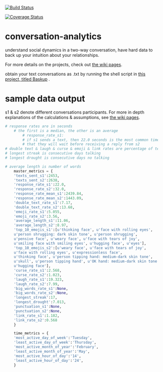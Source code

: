[![Build Status](https://travis-ci.org/weAllWeGot/conversation-analytics.svg?branch=master)](https://travis-ci.org/weAllWeGot/conversation-analytics)

[![Coverage Status](https://coveralls.io/repos/github/weAllWeGot/conversation-analytics/badge.svg?branch=master)](https://coveralls.io/github/weAllWeGot/conversation-analytics?branch=master)



# conversation-analytics
understand social dynamics in a two-way conversation, have hard data to back up your intuition about your relationships.

For more details on the projects,  check out [the wiki pages](https://github.com/weAllWeGot/conversation-analytics/wiki).

obtain your text conversations as .txt by
running the shell script in [this project, titled Baskup](https://github.com/PeterKaminski09/baskup) .


# sample data output
s1 & s2 denote different conversations participants.
For more in depth explanations of the calculations & assumptions, see [the wiki pages](https://github.com/weAllWeGot/conversation-analytics/wiki).
```python
# response rates are in seconds
	# the first is a median, the other is an average
		# response_rate_s1: 
		# if s1 sends a text, then 22.0 seconds is the most common time 
		# that they will wait before receiving a reply from s2
# double text & laugh & curse & emoji & link rates are percentage of texts sent
# longest streak is consecutive days talking
# longest drought is consecutive days no talking

# average length is number of words
	master_metrics = {
	'texts_sent_s1':2453,
	'texts_sent_s2':2638,
	'response_rate_s1':22.0,
	'response_rate_s2':32.0,
	'response_rate_mean_s1':2439.84,
	'response_rate_mean_s2':1443.09,
	'double_text_rate_s1':7.17,
	'double_text_rate_s2':13.68,
	'emoji_rate_s1':5.055,
	'emoji_rate_s2':3.56,
	'average_length_s1':11.06,
	'average_length_s2':8.97,
	'top_10_emojis_s1':[u'thinking face', u'face with rolling eyes',
	u'person shrugging: dark skin tone', u'person shrugging',
	u'pensive face', u'weary face', u'face with tears of joy',
	u'smiling face with smiling eyes', u'hugging face', u'eyes'],
	'top_10_emojis_s2':[u'weary face', u'face with tears of joy',
	u'face with rolling eyes', u'expressionless face',
	u'thinking face', u'person tipping hand: medium-dark skin tone',
	u'skull', u'person tipping hand', u'OK hand: medium-dark skin tone',
	u'hugging face'],
	'curse_rate_s1':2.568,
	'curse_rate_s2':1.023,
	'laugh_rate_s1':19.323,
	'laugh_rate_s2':7.99,
	'big_words_rate_s1':None,
	'big_words_rate_s2':None,
	'longest_streak':17,
	'longest_drought':7.013,
	'punctuation_s1':None,
	'punctuation_s2':None,
	'link_rate_s1':1.182,
	'link_rate_s2':0.568
	}

	time_metrics = {
	'most_active_day_of_week':'Tuesday',
	'least_active_day_of_week':'Thursday',
	'most_active_month_of_year':'February',
	'least_active_month_of_year':'May',
	'most_active_hour_of_day':'14',
	'least_active_hour_of_day':'24',
	}
```




